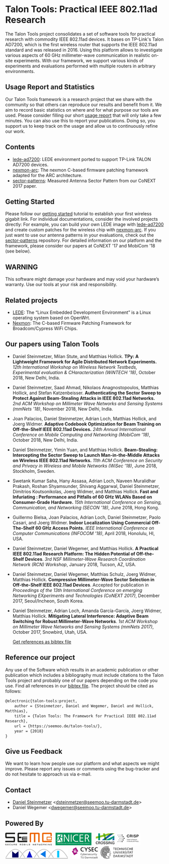 # Talon Tools: Practical IEEE 802.11ad Research
The Talon Tools project consolidates a set of software tools for practical research with commodity IEEE 802.11ad devices. It bases on TP-Link's Talon AD7200, which is the first wireless router that supports the IEEE 802.11ad standard and was released in 2016. Using this platform allows to investigate various aspects of 60 GHz millimeter-wave communication in realistic on-site experiments. With our framework, we support various kinds of experiments and evaluations performed with multiple routers in arbitrary environments.

## Usage Report and Statistics
Our Talon Tools framework is a research project that we share with the community so that others can reproduce our results and benefit from it. We aim to record basic statistics on where and for what purpose our tools are used. Please consider filling our short [usage report](https://goo.gl/forms/QKU0ME98f2gYhs5B2) that will only take a few minutes. You can also use this to report your publications. Doing so, you support us to keep track on the usage and allow us to continuously refine our work. 

## Contents
* [lede-ad7200](https://github.com/seemoo-lab/lede-ad7200): LEDE environment ported to support TP-Link TALON AD7200 devices.
* [nexmon-arc](https://github.com/seemoo-lab/nexmon-arc): The nexmon C-based firmware patching framework adapted for the ARC architecture.
* [sector-patterns](https://github.com/seemoo-lab/talon-sector-patterns): Measured Antenna Sector Pattern from our CoNEXT 2017 paper.

## Getting Started
Please follow our [getting started](GettingStarted.md) tutorial to establish your first wireless gigabit link.
For individual documentations, consider the involved projects directly: For example, you can build your own LEDE image with [lede-ad7200](https://github.com/seemoo-lab/lede-ad7200)
and create custom patches for the wireless chip with [nexmon-arc](https://github.com/seemoo-lab/nexmon-arc). If you just want to use our antenna patterns in your evaluations, check out the [sector-patterns](https://github.com/seemoo-lab/talon-sector-patterns) repository. For detailed information on our platform and the framework, please consider our papers at CoNEXT '17 and MobiCom '18 (see below).

## WARNING
This software might damage your hardware and may void your hardware’s warranty. Use our tools at your risk and responsibility.

## Related projects
* [LEDE](https://lede-project.org): The “Linux Embedded Development Environment” is a Linux operating system based on OpenWrt.
* [Nexmon](https://nexmon.org): The C-based Firmware Patching Framework for Broadcom/Cypress WiFi Chips.

## Our papers using Talon Tools
* Daniel Steinmetzer, Milan Stute, and Matthias Hollick.
  **TPy: A Lightweight Framework for Agile Distributed Network Experiments.** 
  *12th International Workshop on Wireless Network Testbeds, Experimental evaluation & CHaracterization (WiNTECH ’18)*, October 2018, New Delhi, India.
* Daniel Steinmetzer, Saad Ahmad, Nikolaos Anagnostopoulos, Matthias Hollick, and Stefan Katzenbeisser.
  **Authenticating the Sector Sweep to Protect Against Beam-Stealing Attacks in IEEE 802.11ad Networks.**
  *2nd ACM Workshop on Millimeter Wave Networks and Sensing Systems (mmNets ’18)*, November 2018, New Delhi, India.
* Joan Palacios, Daniel Steinmetzer, Adrian Loch, Matthias Hollick, and Joerg Widmer.
  **Adaptive Codebook Optimization for Beam Training on Off-the-Shelf IEEE 802.11ad Devices.**
  *24th Annual International Conference on Mobile Computing and Networking (MobiCom ’18)*, October 2018, New Delhi, India.
* Daniel Steinmetzer, Yimin Yuan, and Matthias Hollick.
  **Beam-Stealing: Intercepting the Sector Sweep to Launch Man-in-the-Middle Attacks on Wireless IEEE 802.11ad Networks.**
  *11th ACM Conference on Security and Privacy in Wireless and Mobile Networks (WiSec ’18)*, June 2018, Stockholm, Sweden.
* Swetank Kumar Saha, Hany Assasa, Adrian Loch, Naveen Muralidhar Prakash, Roshan Shyamsunder, Shivang Aggarwal, Daniel Steinmetzer, Dimitrios Koutsonikolas, Joerg Widmer, and Matthias Hollick.
  **Fast and Infuriating : Performance and Pitfalls of 60 GHz WLANs Based on Consumer-Grade Hardware.** 
  *15th International Conference on Sensing, Communication, and Networking (SECON ’18)*, June 2018, Hong Kong.
* Guillermo Bielsa, Joan Palacios, Adrian Loch, Daniel Steinmetzer, Paolo Casari, and Joerg Widmer.
  **Indoor Localization Using Commercial Off-The-Shelf 60 GHz Access Points.**
  *IEEE International Conference on Computer Communications (INFOCOM ’18)*, April 2018, Honolulu, HI, USA.
* Daniel Steinmetzer, Daniel Wegemer, and Matthias Hollick.
  **A Practical IEEE 802.11ad Research Platform: The Hidden Potential of Off-the-Shelf Devices**.
  *3rd NSF Millimeter-Wave Research Coordination Network (RCN) Workshop*, January 2018, Tucson, AZ, USA.
* Daniel Steinmetzer, Daniel Wegemer, Matthias Schulz, Joerg Widmer, Matthias Hollick. 
  **Compressive Millimeter-Wave Sector Selection in Off-the-Shelf IEEE 802.11ad Devices**.
  Accepted for publication in *Proceedings of the 13th International Conference on emerging Networking EXperiments and Technologies (CoNEXT 2017)*, December 2017, Seoul/Incheon, South Korea.
* Daniel Steinmetzer, Adrian Loch, Amanda García-García, Joerg Widmer, Matthias Hollick. 
  **Mitigating Lateral Interference: Adaptive Beam Switching for Robust Millimeter-Wave Networks**.
  *1st ACM Workshop on Millimeter Wave Networks and Sensing Systems (mmNets 2017)*, October 2017, Snowbird, Utah, USA.

  [Get references as bibtex file](talon-tools.bib)

## Reference our project
Any use of the Software which results in an academic publication or other publication which includes a bibliography must include citations to the Talon Tools project and probably one of our papers depending on the code you use. Find all references in our [bibtex file](talon-tools.bib). The project should be cited as follows:

```
@electronic{talon-tools:project,
	author = {Steinmetzer, Daniel and Wegemer, Daniel and Hollick, Matthias},
	title = {Talon Tools: The Framework for Practical IEEE 802.11ad Research},
	url = {https://seemoo.de/talon-tools/},
	year = {2018}
}
```

## Give us Feedback
We want to learn how people use our platform and what aspects we might improve. Please report any issues or comments using the bug-tracker and do not hesitate to approach us via e-mail.

## Contact
* [Daniel Steinmetzer](https://seemoo.tu-darmstadt.de/dsteinmetzer) <<dsteinmetzer@seemoo.tu-darmstadt.de>>
* Daniel Wegemer <<dwegemer@seemoo.tu-darmstadt.de>>

## Powered By
<a href="https://www.seemoo.tu-darmstadt.de">![SEEMOO logo](logos/seemoo.png)</a> &nbsp;
<a href="https://www.nicer.tu-darmstadt.de">![NICER logo](logos/nicer.png)</a> &nbsp;
<a href="https://www.crossing.tu-darmstadt.de">![CROSSING logo](logos/crossing.jpg)</a>&nbsp;
<a href="https://www.crisp-da.de">![CRSIP logo](logos/crisp.jpg)</a>&nbsp;
<a href="http://www.maki.tu-darmstadt.de/">![MAKI logo](logos/maki.png)</a> &nbsp;
<a href="https://www.cysec.tu-darmstadt.de">![CYSEC logo](logos/cysec.jpg)</a>&nbsp;
<a href="https://www.tu-darmstadt.de/index.en.jsp">![TU Darmstadt logo](logos/tudarmstadt.png)</a>&nbsp;

